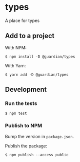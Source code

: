 # types

A place for types

## Add to a project

With NPM:

```
$ npm install -D @guardian/types
```

With Yarn:

```
$ yarn add -D @guardian/types
```

## Development

### Run the tests

```
$ npm test
```

### Publish to NPM

Bump the version in `package.json`.

Publish the package:

```
$ npm publish --access public
```

